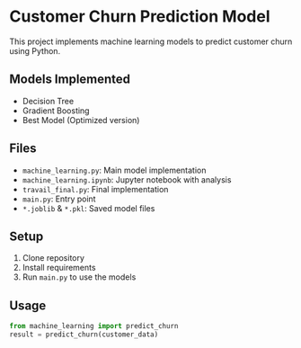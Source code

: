# Customer Churn Prediction Model

This project implements machine learning models to predict customer churn using Python.

## Models Implemented
- Decision Tree
- Gradient Boosting
- Best Model (Optimized version)

## Files
- `machine_learning.py`: Main model implementation
- `machine_learning.ipynb`: Jupyter notebook with analysis
- `travail_final.py`: Final implementation
- `main.py`: Entry point
- `*.joblib` & `*.pkl`: Saved model files

## Setup
1. Clone repository
2. Install requirements
3. Run `main.py` to use the models

## Usage
```python
from machine_learning import predict_churn
result = predict_churn(customer_data)
